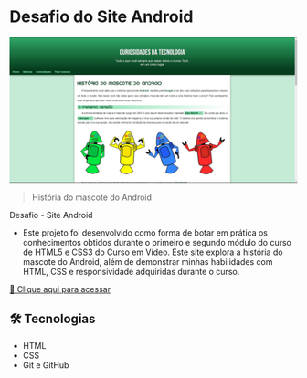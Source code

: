 # Desafio do Site Android

![preview](/imagens/preview-site-android.jpeg)

> História do mascote do Android

Desafio - Site Android
- Este projeto foi desenvolvido como forma de botar em prática os conhecimentos obtidos durante o primeiro e segundo módulo do curso de HTML5 e CSS3 do Curso em Vídeo. Este site explora a história do mascote do Android, além de demonstrar minhas habilidades com HTML, CSS e responsividade adquiridas durante o curso.

[🔗 Clique aqui para acessar](https://raquelfrancaa.github.io/projeto-android/index.html)



## 🛠 Tecnologias

- HTML
- CSS
- Git e GitHub

